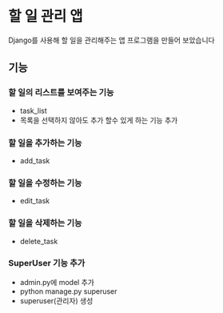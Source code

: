 # 할 일 관리 앱
Django를 사용해 할 일을 관리해주는 앱 프로그램을 만들어 보았습니다
## 기능
### 할 일의 리스트를 보여주는 기능
* task_list
* 목록을 선택하지 않아도 추가 할수 있게 하는 기능 추가
### 할 일을 추가하는 기능
* add_task
### 할 일을 수정하는 기능
* edit_task
### 할 일을 삭제하는 기능
* delete_task
### SuperUser 기능 추가
* admin.py에 model 추가
* python manage.py superuser
* superuser(관리자) 생성
